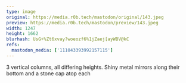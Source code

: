 ```yaml
---
type: image
original: https://media.r0b.tech/mastodon/original/143.jpeg
preview: https://media.r0b.tech/mastodon/preview/143.jpeg
width: 1247
height: 1662
blurhash: UsG+%Zt6xvay?woeozf6%1jZaej[ayWBV@kC
refs:
  mastodon_media: ['111043393992157115']
---
```


3 vertical columns, all differing heights. Shiny metal mirrors along their bottom and a stone cap atop each
